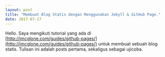 ```yaml
---
layout: post
title: "Membuat Blog Statis dengan Menggunakan Jekyll & GitHub Page."
date: 2017-07-17
---
```


Hello. Saya mengikuti tutorial yang ada di [http://jmcglone.com/guides/github-pages/](http://jmcglone.com/guides/github-pages/) untuk membuat sebuah blog statis. Tulisan ini adalah posts pertama, sekaligus sebagai ujicoba.
